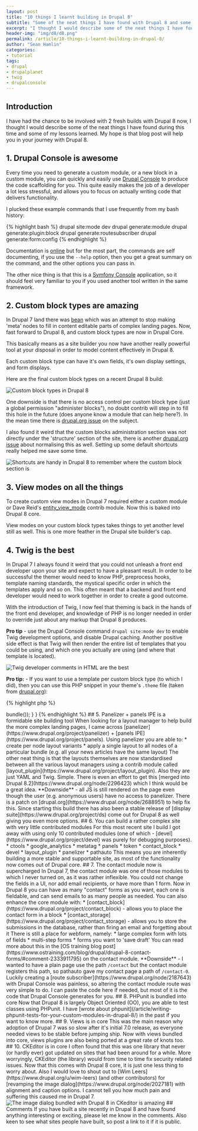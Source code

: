 ```yaml
---
layout: post
title: "10 things I learnt building in Drupal 8"
subtitle: "Some of the neat things I have found with Drupal 8 and some of my lessons learned"
excerpt: "I thought I would describe some of the neat things I have found during this time and some of my lessons learned."
header-img: "img/d8/d8.png"
permalink: /article/10-things-i-learnt-building-in-drupal-8/
author: "Sean Hamlin"
categories:
- tutorial
tags:
- drupal
- drupalplanet
- twig
- drupalconsole
---
```


## Introduction

I have had the chance to be involved with 2 fresh builds with Drupal 8 now, I thought I would describe some of the neat things I have found during this time and some of my lessons learned. My hope is that blog post will help you in your journey with Drupal 8.

## 1. Drupal Console is awesome

Every time you need to generate a custom module, or a new block in a custom module, you can quickly and easily use [Drupal Console](https://drupalconsole.com/) to produce the code scaffolding for you. This quite easily makes the job of a developer a lot less stressful, and allows you to focus on actually writing code that delivers functionality.

I plucked these example commands that I use frequently from my bash history:

{% highlight bash %}
drupal site:mode dev
drupal generate:module
drupal generate:plugin:block
drupal generate:routesubscriber
drupal generate:form:config
{% endhighlight %}

Documentation is [online](http://docs.drupalconsole.com/en/index.html) but for the most part, the commands are self documenting, if you use the `--help` option, then you get a great summary on the command, and the other options you can pass in.

The other nice thing is that this is a [Symfony Console](http://symfony.com/doc/current/components/console/introduction.html) application, so it should feel very familiar to you if you used another tool written in the same framework.


## 2. Custom block types are amazing

In Drupal 7 land there was [bean](https://www.drupal.org/project/bean) which was an attempt to stop making 'meta' nodes to fill in content editable parts of complex landing pages. Now, fast forward to Drupal 8, and custom block types are now in Drupal Core.

This basically means as a site builder you now have another really powerful tool at your disposal in order to model content effectively in Drupal 8.

Each custom block type can have it's own fields, it's own display settings, and form displays. 

Here are the final custom block types on a recent Drupal 8 build:

<img src="/img/d8/blocktypes.png" alt="Custom block types in Drupal 8" class="img-responsive img-thumbnail" />

One downside is that there is no access control per custom block type (just a global permission "administer blocks"), no doubt contrib will step in to fill this hole in the future (does anyone know a module that can help here?). In the mean time there is [drupal.org issue](https://www.drupal.org/node/1975064) on the subject.

I also found it weird that the custom blocks administration section was not directly under the 'structure' section of the site, there is another [drupal.org issue](https://www.drupal.org/node/2501691) about normalising this as well. Setting up some default shortcuts really helped me save some time.

<img src="/img/d8/shortcuts.png" alt="Shortcuts are handy in Drupal 8 to remember where the custom block section is" class="img-responsive img-thumbnail" />


## 3. View modes on all the things

To create custom view modes in Drupal 7 required either a custom module or Dave Reid's [entity_view_mode](https://www.drupal.org/project/entity_view_mode) contrib module. Now this is baked into Drupal 8 core.

View modes on your custom block types takes things to yet another level still as well. This is one more feather in the Drupal site builder's cap.

## 4. Twig is the best

In Drupal 7 I always found it weird that you could not unleash a front end developer upon your site and expect to have a pleasant result. In order to be successful the themer would need to know PHP, preprocess hooks, template naming standards, the mystical specific order in which the templates apply and so on. This often meant that a backend and front end developer would need to work together in order to create a good outcome.

With the introduction of Twig, I now feel that theming is back in the hands of the front end developer, and knowledge of PHP is no longer needed in order to override just about any markup that Drupal 8 produces.

**Pro tip** - use the Drupal Console command <code>drupal site:mode dev</code> to enable Twig development options, and disable Drupal caching. Another positive side effect is that Twig will then render the entire list of templates that you could be using, and which one you actually are using (and where that template is located).

<img src="/img/d8/twigdevel.png" alt="Twig developer comments in HTML are the best" class="img-responsive img-thumbnail" />

**Pro tip:** - If you want to use a template per custom block type (to which I did), then you can use this PHP snippet in your theme's <code>.theme</code> file (taken from [drupal.org](https://www.drupal.org/node/2460893#comment-10766412)):

{% highlight php %}
<?php
/**
 * Implements hook_theme_suggestions_HOOK_alter() for form templates.
 *
 * @param array $suggestions
 * @param array $variables
 */
function THEMENAME_theme_suggestions_block_alter(array &$suggestions, array $variables) {
  if (isset($variables['elements']['content']['#block_content'])) {
    array_splice($suggestions, 1, 0, 'block__bundle__' . $variables['elements']['content']['#block_content']->bundle());
  }
}
{% endhighlight %}


## 5. Panelizer + panels IPE is a formidable site building tool

When looking for a layout manager to help build the more complex landing pages, I came across [panelizer](https://www.drupal.org/project/panelizer) + [panels IPE](https://www.drupal.org/project/panels). Using panelizer you are able to:

* create per node layout variants
* apply a single layout to all nodes of a particular bundle (e.g. all your news articles have the same layout)

The other neat thing is that the layouts themselves are now standardised between all the various layout managers using a contrib module called [layout_plugin](https://www.drupal.org/project/layout_plugin). Also they are just YAML and Twig. Simple. There is even an effort to get this [merged into Drupal 8.2](https://www.drupal.org/node/2296423) which I think would be a great idea.


**Downside** - all JS is still rendered on the page even though the user (e.g. anonymous users) have no access to panelizer. There is a patch on [drupal.org](https://www.drupal.org/node/2688951) to help fix this.

Since starting this build there has also been a stable release of [display suite](https://www.drupal.org/project/ds) come out for Drupal 8 as well giving you even more options.

## 6. You can build a rather complex site with very little contributed modules

For this most recent site I build I got away with using only 10 contributed modules (one of which - [devel](https://www.drupal.org/project/devel) was purely for debugging purposes).

* ctools
* google_analytics
* metatag
* panels
* token
* contact_block
* devel
* layout_plugin
* panelizer
* pathauto

This means you are inherently building a more stable and supportable site, as most of the functionality now comes out of Drupal core.


## 7. The contact module now is supercharged

In Drupal 7, the contact module was one of those modules to which I never turned on, as it was rather inflexible. You could not change the fields in a UI, nor add email recipients, or have more than 1 form. Now in Drupal 8 you can have as many "contact" forms as you want, each one is fieldable, and can send emails to as many people as needed.

You can also enhance the core module with:

* [contact_block](https://www.drupal.org/project/contact_block) - allows you to place the contact form in a block
* [contact_storage](https://www.drupal.org/project/contact_storage) - allows you to store the submissions in the database, rather than firing an email and forgetting about it

There is still a place for webform, namely:

* large complex form with lots of fields
* multi-step forms
* forms you want to 'save draft'

You can read more about this in the [OS training blog post](https://www.ostraining.com/blog/drupal/drupal-8-contact-forms/#comment-2333911795) on the contact module.

**Downside** - I wanted to have a plain page use the path <code>/contact</code> but the contact module registers this path, so pathauto gave my contact page a path of <code>/contact-0</code>. Luckily creating a [route subscriber](https://www.drupal.org/node/2187643) with Drupal Console was painless, so altering the contact module route was very simple to do. I can paste the code here if needed, but most of it is the code that Drupal Console generates for you.

## 8. PHPunit is bundled into core

Now that Drupal 8 is largely Object Oriented (OO), you are able to test classes using PHPunit. I have [wrote about phpunit](/article/writing-phpunit-tests-for-your-custom-modules-in-drupal-8/) in the past if you want to know more.

## 9. Views is in core

This was the main reason why adoption of Drupal 7 was so slow after it's initial 7.0 release, as everyone needed views to be stable before jumping ship. Now with views bundled into core, views plugins are also being ported at a great rate of knots too.

## 10. CKEditor is in core

I often found that this was one library that never (or hardly ever) got updated on sites that had been around for a while. More worryingly, CKEditor (the library) would from time to time fix security related issues. Now that this comes with Drupal 8 core, it is just one less thing to worry about.

Also I would love to shout out to [Wim Leers](https://www.drupal.org/u/wim-leers) (and other contributors) for [revamping the image dialog](https://www.drupal.org/node/2027181) with alignment and caption options. I cannot tell you how much pain and suffering this caused me in Drupal 7.

<img src="/img/d8/image.png" alt="The image dialog bundled with Drupal 8 in CKeditor is amazing" class="img-responsive img-thumbnail" />


## Comments

If you have built a site recently in Drupal 8 and have found anything interesting or exciting, please let me know in the comments. Also keen to see what sites people have built, so post a link to it if it is public.
